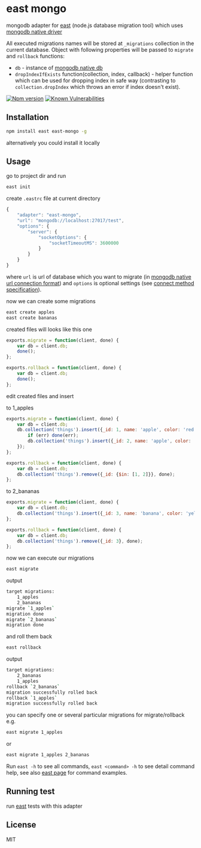 # east mongo

mongodb adapter for [east](https://github.com/okv/east) (node.js database migration tool) which uses 
[mongodb native driver](http://mongodb.github.io/node-mongodb-native/)

All executed migrations names will be stored at `_migrations` collection in the
current database. Object with following properties will be passed to `migrate`
and `rollback` functions:

* `db` - instance of [mongodb native db](http://mongodb.github.io/node-mongodb-native/api-generated/db.html)
* `dropIndexIfExists` function(collection, index, callback) - helper function
which can be used for dropping index in safe way (contrasting to 
`collection.dropIndex` which throws an error if index doesn't exist).


[![Npm version](https://img.shields.io/npm/v/east-mongo.svg)](https://www.npmjs.org/package/east-mongo)
[![Known Vulnerabilities](https://snyk.io/test/npm/east-mongo/badge.svg)](https://snyk.io/test/npm/east-mongo)


## Installation

```sh
npm install east east-mongo -g
```

alternatively you could install it locally


## Usage

go to project dir and run

```sh
east init
```

create `.eastrc` file at current directory

```js
{
	"adapter": "east-mongo",
	"url": "mongodb://localhost:27017/test",
	"options": {
		"server": {
			"socketOptions": {
				"socketTimeoutMS": 3600000
			}
		}
	}
}
```

where `url` is url of database which you want to migrate (in 
[mongodb native url connection format](http://mongodb.github.io/node-mongodb-native/driver-articles/mongoclient.html#the-url-connection-format)) and `options` is optional settings (see [connect method specification](http://mongodb.github.io/node-mongodb-native/2.0/api/MongoClient.html#connect)).

now we can create some migrations

```sh
east create apples
east create bananas
```

created files will looks like this one

```js
exports.migrate = function(client, done) {
	var db = client.db;
	done();
};

exports.rollback = function(client, done) {
	var db = client.db;
	done();
};
```

edit created files and insert  

to 1_apples

```js
exports.migrate = function(client, done) {
	var db = client.db;
	db.collection('things').insert({_id: 1, name: 'apple', color: 'red'}, function(err) {
		if (err) done(err);
		db.collection('things').insert({_id: 2, name: 'apple', color: 'green'}, done);
	});
};

exports.rollback = function(client, done) {
	var db = client.db;
	db.collection('things').remove({_id: {$in: [1, 2]}}, done);
};
```

to 2_bananas

```js
exports.migrate = function(client, done) {
	var db = client.db;
	db.collection('things').insert({_id: 3, name: 'banana', color: 'yellow'}, done);
};

exports.rollback = function(client, done) {
	var db = client.db;
	db.collection('things').remove({_id: 3}, done);
};
```

now we can execute our migrations

```sh
east migrate
```

output

```sh
target migrations:
	1_apples
	2_bananas
migrate `1_apples`
migration done
migrate `2_bananas`
migration done
```

and roll them back

```sh
east rollback
```

output

```sh
target migrations:
	2_bananas
	1_apples
rollback `2_bananas`
migration successfully rolled back
rollback `1_apples`
migration successfully rolled back
```

you can specify one or several particular migrations for migrate/rollback e.g.

```sh
east migrate 1_apples
```

or

```sh
east migrate 1_apples 2_bananas
```

Run `east -h` to see all commands, `east <command> -h` to see detail command help,
see also [east page](https://github.com/okv/east#usage) for command examples.


## Running test

run [east](https://github.com/okv/east#running-test) tests with this adapter


## License

MIT

